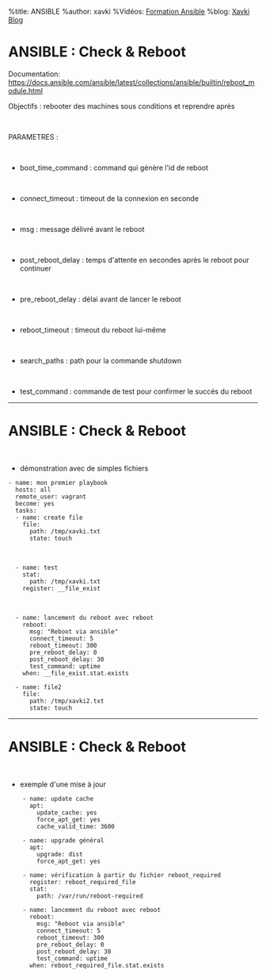 %title: ANSIBLE
%author: xavki
%Vidéos: [Formation Ansible](https://www.youtube.com/playlist?list=PLn6POgpklwWoCpLKOSw3mXCqbRocnhrh-)
%blog: [Xavki Blog](https://xavki.blog)


# ANSIBLE : Check & Reboot


Documentation: https://docs.ansible.com/ansible/latest/collections/ansible/builtin/reboot_module.html

Objectifs : rebooter des machines sous conditions et reprendre après

<br>

PARAMETRES :

<br>

* boot_time_command : command qui génère l'id de reboot

<br>

* connect_timeout : timeout de la connexion en seconde

<br>

* msg : message délivré avant le reboot

<br>

* post_reboot_delay : temps d'attente en secondes après le reboot pour continuer

<br>

* pre_reboot_delay : délai avant de lancer le reboot

<br>

* reboot_timeout : timeout du reboot lui-même

<br>

* search_paths : path pour la commande shutdown

<br>

* test_command  : commande de test pour confirmer le succés du reboot

-----------------------------------------------------------------------------------------------------


# ANSIBLE : Check & Reboot


<br>

* démonstration avec de simples fichiers

```
- name: mon premier playbook
  hosts: all
  remote_user: vagrant
  become: yes
  tasks:
  - name: create file
    file:
      path: /tmp/xavki.txt
      state: touch
```

<br>

```
  - name: test
    stat:
      path: /tmp/xavki.txt
    register: __file_exist
```

<br>

```
  - name: lancement du reboot avec reboot
    reboot:
      msg: "Reboot via ansible"
      connect_timeout: 5
      reboot_timeout: 300
      pre_reboot_delay: 0
      post_reboot_delay: 30
      test_command: uptime
    when: __file_exist.stat.exists

  - name: file2
    file:
      path: /tmp/xavki2.txt
      state: touch
```


-----------------------------------------------------------------------------------------------------


# ANSIBLE : Check & Reboot



<br>

* exemple d'une mise à jour


```
    - name: update cache
      apt:
        update_cache: yes
        force_apt_get: yes
        cache_valid_time: 3600

    - name: upgrade général
      apt:
        upgrade: dist
        force_apt_get: yes

    - name: vérification à partir du fichier reboot_required
      register: reboot_required_file
      stat:
        path: /var/run/reboot-required

    - name: lancement du reboot avec reboot
      reboot:
        msg: "Reboot via ansible"
        connect_timeout: 5
        reboot_timeout: 300
        pre_reboot_delay: 0
        post_reboot_delay: 30
        test_command: uptime
      when: reboot_required_file.stat.exists
``` 


